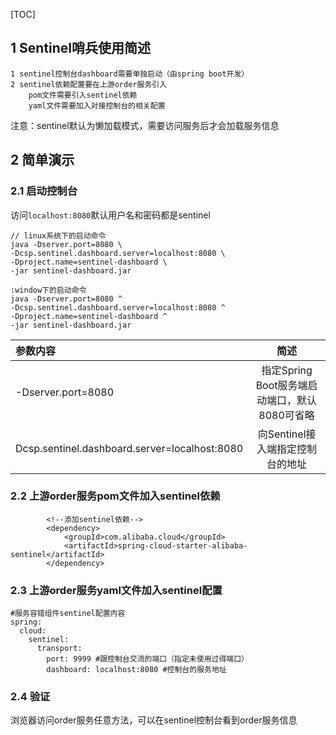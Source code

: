 [TOC]
## 1 Sentinel哨兵使用简述
```
1 sentinel控制台dashboard需要单独启动（由spring boot开发）
2 sentinel依赖配置要在上游order服务引入
    pom文件需要引入sentinel依赖
    yaml文件需要加入对接控制台的相关配置
```
注意：sentinel默认为懒加载模式，需要访问服务后才会加载服务信息
## 2 简单演示
### 2.1 启动控制台
访问`localhost:8080`默认用户名和密码都是sentinel
```
// linux系统下的启动命令
java -Dserver.port=8080 \
-Dcsp.sentinel.dashboard.server=localhost:8080 \
-Dproject.name=sentinel-dashboard \
-jar sentinel-dashboard.jar
```
```
:window下的启动命令
java -Dserver.port=8080 ^
-Dcsp.sentinel.dashboard.server=localhost:8080 ^
-Dproject.name=sentinel-dashboard ^
-jar sentinel-dashboard.jar
```

|参数内容|简述|
|:----|:----:|
|-Dserver.port=8080|指定Spring Boot服务端启动端口，默认8080可省略
|Dcsp.sentinel.dashboard.server=localhost:8080|向Sentinel接入端指定控制台的地址
### 2.2 上游order服务pom文件加入sentinel依赖
```
        <!--添加sentinel依赖-->
        <dependency>
            <groupId>com.alibaba.cloud</groupId>
            <artifactId>spring-cloud-starter-alibaba-sentinel</artifactId>
        </dependency>
```
### 2.3 上游order服务yaml文件加入sentinel配置
```
#服务容错组件sentinel配置内容
spring:
  cloud:
    sentinel:
      transport:
        port: 9999 #跟控制台交流的端口（指定未使用过得端口）
        dashboard: localhost:8080 #控制台的服务地址
```
### 2.4 验证
浏览器访问order服务任意方法，可以在sentinel控制台看到order服务信息


